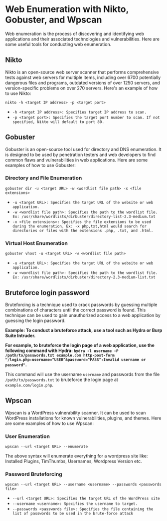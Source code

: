 # Web Enumeration with Nikto, Gobuster, and Wpscan

Web enumeration is the process of discovering and identifying web applications and their associated technologies and vulnerabilities. Here are some useful tools for conducting web enumeration.

## Nikto

Nikto is an open-source web server scanner that performs comprehensive tests against web servers for multiple items, including over 6700 potentially dangerous files and programs, outdated versions of over 1250 servers, and version-specific problems on over 270 servers. Here's an example of how to use Nikto:

```
nikto -h <target IP address> -p <target port>
```

* `-h <target IP address>: Specifies target IP address to scan.`
* `-p <target port>: Specifies the target port number to scan. If not specified, Nikto will default to port 80.`

## Gobuster

Gobuster is an open-source tool used for directory and DNS enumeration. It is designed to be used by penetration testers and web developers to find common flaws and vulnerabilities in web applications. Here are some examples of how to use Gobuster:

### Directory and File Enumeration

```
gobuster dir -u <target URL> -w <wordlist file path> -x <file extensions>
```

* `-u <target URL>: Specifies the target URL of the website or web application.`
* `-w <wordlist file path>: Specifies the path to the wordlist file. Ex: /usr/share/wordlists/dirbuster/directory-list-2.3-medium.txt`
* `-x <file extensions>: Specifies the file extensions to be used during the enumeration. Ex: -x php,txt,html would search for directories or files with the extensions .php, .txt, and .html.`

### Virtual Host Enumeration

```
gobuster vhost -u <target URL> -w <wordlist file path>
```

* `-u <target URL>: Specifies the target URL of the website or web application.`
* `-w <wordlist file path>: Specifies the path to the wordlist file. Ex: /usr/share/wordlists/dirbuster/directory-2.3-medium-list.txt`

## Bruteforce login password

Bruteforcing is a technique used to crack passwords by guessing multiple combinations of characters until the correct password is found. This technique can be used to gain unauthorized access to a web application by guessing the login password.

**Example: To conduct a bruteforce attack, use a tool such as Hydra or Burp Suite Intruder.**

**For example, to bruteforce the login page of a web application, use the following command with Hydra: `hydra -l username -P /path/to/passwords.txt example.com http-post-form "/login.php:username=^USER^&password=^PASS^:Invalid username or password"`.**

This command will use the username `username` and passwords from the file `/path/to/passwords.txt` to bruteforce the login page at `example.com/login.php`.


## Wpscan

Wpscan is a WordPress vulnerability scanner. It can be used to scan WordPress installations for known vulnerabilities, plugins, and themes. Here are some examples of how to use Wpscan:

### User Enumeration

```
wpscan --url <target URL> --enumerate
```

The above syntax will enumerate everything for a wordpress site like: Installed Plugins, TimThumbs, Usernames, Wordpress Version etc.

### Password Bruteforcing

```
wpscan --url <target URL> --username <username> --passwords <passwords file>
```

* `--url <target URL>: Specifies the target URL of the WordPress site`
* `--username <username>: Specifies the username to target.`
* `--passwords <passwords file>: Specifies the file containing the list of passwords to be used in the brute-force attack`

